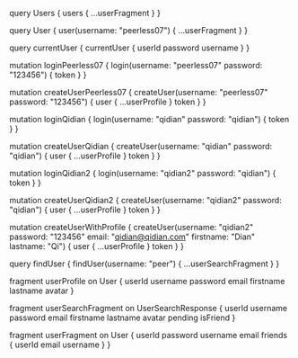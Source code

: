 query Users {
  users {
    ...userFragment
  }
}

query User {
  user(username: "peerless07") {
    ...userFragment
  }
}


query currentUser {
  currentUser {
    userId
    password
    username
  }
}

mutation loginPeerless07 {
  login(username: "peerless07" password: "123456") {
    token
  }
}

mutation createUserPeerless07 {
	createUser(username: "peerless07" password: "123456")  {
    user {
      ...userProfile
    }
    token
  }
}

mutation loginQidian {
  login(username: "qidian" password: "qidian") {
    token
  }
}

mutation createUserQidian {
	createUser(username: "qidian" password: "qidian")  {
    user {
      ...userProfile
    }
    token
  }
}


mutation loginQidian2 {
  login(username: "qidian2" password: "qidian") {
    token
  }
}

mutation createUserQidian2 {
	createUser(username: "qidian2" password: "qidian")  {
    user {
      ...userProfile
    }
    token
  }
}


mutation createUserWithProfile {
	createUser(username: "qidian2" password: "123456" email: "qidian@qidian.com" firstname: "Dian" lastname: "Qi")  {
    user {
      ...userProfile
    }
    token
  }
}

query findUser {
	findUser(username: "peer") {
    ...userSearchFragment
  }
}


fragment userProfile on User {
	userId
  username
  password
  email
  firstname
  lastname
  avatar
}


fragment userSearchFragment on UserSearchResponse {
	userId
  username
  password
  email
  firstname
  lastname
  avatar
  pending
  isFriend
}

fragment userFragment on User {
  userId
  password
  username
  email
  friends {
    userId
    email
    username
  }
}